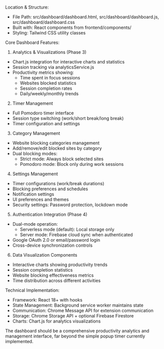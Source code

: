   Location & Structure:

  - File Path: src/dashboard/dashboard.html, src/dashboard/dashboard.js,
  src/dashboard/dashboard.css
  - Built with: React components from frontend/components/
  - Styling: Tailwind CSS utility classes

  Core Dashboard Features:

  1. Analytics & Visualizations (Phase 3)

  - Chart.js integration for interactive charts and statistics
  - Session tracking via analyticsService.js
  - Productivity metrics showing:
    - Time spent in focus sessions
    - Websites blocked statistics
    - Session completion rates
    - Daily/weekly/monthly trends

  2. Timer Management

  - Full Pomodoro timer interface
  - Session type switching (work/short break/long break)
  - Timer configuration and settings

  3. Category Management

  - Website blocking categories management
  - Add/remove/edit blocked sites by category
  - Dual blocking modes:
    - Strict mode: Always block selected sites
    - Pomodoro mode: Block only during work sessions

  4. Settings Management

  - Timer configurations (work/break durations)
  - Blocking preferences and schedules
  - Notification settings
  - UI preferences and themes
  - Security settings: Password protection, lockdown mode

  5. Authentication Integration (Phase 4)

  - Dual-mode operation:
    - Serverless mode (default): Local storage only
    - Server mode: Firebase cloud sync when authenticated
  - Google OAuth 2.0 or email/password login
  - Cross-device synchronization controls

  6. Data Visualization Components

  - Interactive charts showing productivity trends
  - Session completion statistics
  - Website blocking effectiveness metrics
  - Time distribution across different activities

  Technical Implementation:

  - Framework: React 18+ with hooks
  - State Management: Background service worker maintains state
  - Communication: Chrome Message API for extension communication
  - Storage: Chrome Storage API + optional Firebase Firestore
  - Charts: Chart.js for analytics visualizations

  The dashboard should be a comprehensive productivity analytics and management
  interface, far beyond the simple popup timer currently implemented.